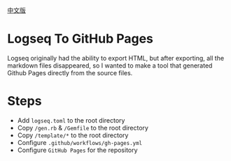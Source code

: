 [中文版](./README_zh.md)

# Logseq To GitHub Pages

Logseq originally had the ability to export HTML, but after exporting, all the markdown files disappeared, so I wanted to make a tool that generated Github Pages directly from the source files.

# Steps

* Add `logseq.toml` to the root directory
* Copy `/gen.rb` & `/Gemfile` to the root directory
* Copy `/template/*`  to the root directory
* Configure `.github/workflows/gh-pages.yml`
* Configure `GitHub Pages` for the repository